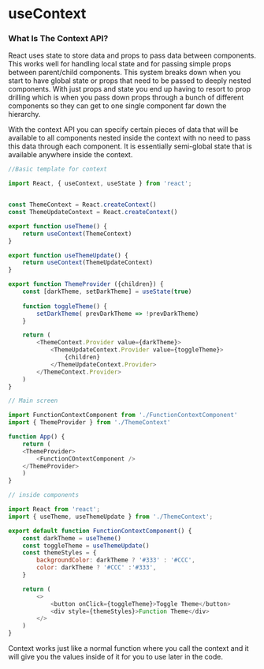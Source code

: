 # useContext

### What Is The Context API? <a id="what-is-the-context-api"></a>

React uses state to store data and props to pass data between components. This works well for handling local state and for passing simple props between parent/child components. This system breaks down when you start to have global state or props that need to be passed to deeply nested components. With just props and state you end up having to resort to prop drilling which is when you pass down props through a bunch of different components so they can get to one single component far down the hierarchy.

With the context API you can specify certain pieces of data that will be available to all components nested inside the context with no need to pass this data through each component. It is essentially semi-global state that is available anywhere inside the context.

```javascript
//Basic template for context

import React, { useContext, useState } from 'react';


const ThemeContext = React.createContext()
const ThemeUpdateContext = React.createContext()

export function useTheme() {
    return useContext(ThemeContext)
}

export function useThemeUpdate() {
    return useContext(ThemeUpdateContext)
}

export function ThemeProvider ({children}) {
    const [darkTheme, setDarkTheme] = useState(true)
    
    function toggleTheme() {
        setDarkTheme( prevDarkTheme => !prevDarkTheme)
    }

    return (
        <ThemeContext.Provider value={darkTheme}>
            <ThemeUpdateContext.Provider value={toggleTheme}>
                {children}
            </ThemeUpdateContext.Provider>
        </ThemeContext.Provider>
    )
}
```

```javascript
// Main screen

import FunctionContextComponent from './FunctionContextComponent'
import { ThemeProvider } from './ThemeContext'

function App() {
    return (
    <ThemeProvider>
        <FunctionCOntextComponent />
    </ThemeProvider>
    )
}
```

```javascript
// inside components

import React from 'react';
import { useTheme, useThemeUpdate } from './ThemeContext';

export default function FunctionContextComponent() {
    const darkTheme = useTheme()
    const toggleTheme = useThemeUpdate()
    const themeStyles = {
        backgroundColor: darkTheme ? '#333' : '#CCC',
        color: darkTheme ? '#CCC' :'#333',
    }

    return (
        <>
            <button onClick={toggleTheme}>Toggle Theme</button>
            <div style={themeStyles}>Function Theme</div>
        </>
    )
}
```

Context works just like a normal function where you call the context and it will give you the values inside of it for you to use later in the code.



